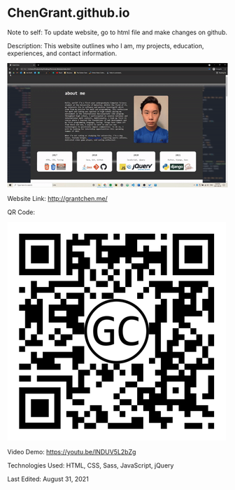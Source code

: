 # ChenGrant.github.io

Note to self: To update website, go to html file and make changes on github.

Description: This website outlines who I am, my projects, education, experiences, and contact information.

![Alt Text](https://github.com/ChenGrant/ChenGrant.github.io/blob/8aae29c89390c9579c62447344bc2d590d7a8820/about/gif.gif)

Website Link: http://grantchen.me/

QR Code:

![Alt Text](https://github.com/ChenGrant/ChenGrant.github.io/blob/0e63a1103b4459b0ac39ce3f6c8a1ddaa4ececea/about/qr%20code.png)

Video Demo: https://youtu.be/lNDUV5L2bZg

Technologies Used: HTML, CSS, Sass, JavaScript, jQuery

Last Edited: August 31, 2021
